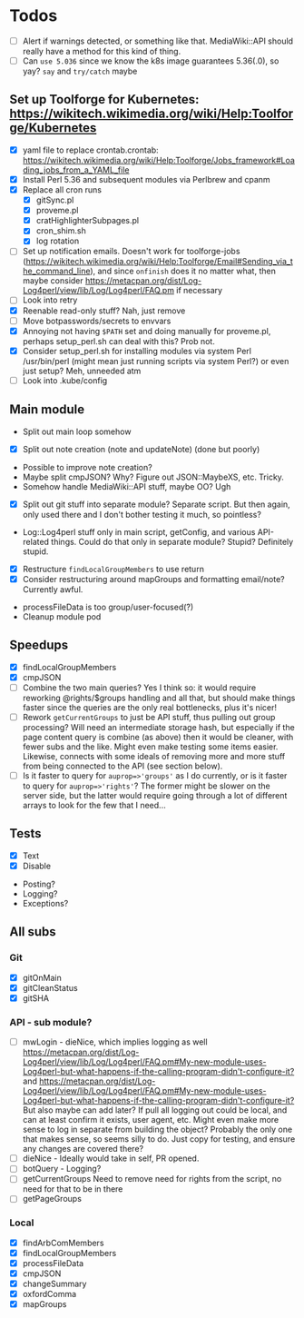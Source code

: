 # Todos

- [ ] Alert if warnings detected, or something like that.  MediaWiki::API should really have a method for this kind of thing.
- [ ] Can `use 5.036` since we know the k8s image guarantees 5.36(.0), so yay?  `say` and `try/catch` maybe

## Set up Toolforge for Kubernetes: <https://wikitech.wikimedia.org/wiki/Help:Toolforge/Kubernetes>

- [x] yaml file to replace crontab.crontab: <https://wikitech.wikimedia.org/wiki/Help:Toolforge/Jobs_framework#Loading_jobs_from_a_YAML_file>
- [x] Install Perl 5.36 and subsequent modules via Perlbrew and cpanm
- [x] Replace all cron runs
  - [x] gitSync.pl
  - [x] proveme.pl
  - [x] cratHighlighterSubpages.pl
  - [x] cron_shim.sh
  - [x] log rotation
- [ ] Set up notification emails.  Doesn't work for toolforge-jobs (<https://wikitech.wikimedia.org/wiki/Help:Toolforge/Email#Sending_via_the_command_line>), and since `onfinish` does it no matter what, then maybe consider <https://metacpan.org/dist/Log-Log4perl/view/lib/Log/Log4perl/FAQ.pm> if necessary
- [ ] Look into retry
- [x] Reenable read-only stuff?  Nah, just remove
- [ ] Move botpasswords/secrets to envvars
- [x] Annoying not having `$PATH` set and doing manually for proveme.pl, perhaps setup_perl.sh can deal with this?  Prob not.
- [x] Consider setup_perl.sh for installing modules via system Perl /usr/bin/perl (might mean just running scripts via system Perl?) or even just setup?  Meh, unneeded atm
- [ ] Look into .kube/config

## Main module

- Split out main loop somehow
- [x] Split out note creation (note and updateNote) (done but poorly)
- Possible to improve note creation?
- Maybe split cmpJSON?  Why?  Figure out JSON::MaybeXS, etc.  Tricky.
- Somehow handle MediaWiki::API stuff, maybe OO?  Ugh
- [x] Split out git stuff into separate module?  Separate script.  But then again, only used there and I don't bother testing it much, so pointless?
- Log::Log4perl stuff only in main script, getConfig, and various API-related things.  Could do that only in separate module?  Stupid?  Definitely stupid.
- [x] Restructure `findLocalGroupMembers` to use return
- [x] Consider restructuring around mapGroups and formatting email/note?  Currently awful.
- processFileData is too group/user-focused(?)
- Cleanup module pod

## Speedups

- [x] findLocalGroupMembers
- [x] cmpJSON
- [ ] Combine the two main queries?  Yes I think so: it would require reworking @rights/$groups handling and all that, but should make things faster since the queries are the only real bottlenecks, plus it's nicer!
- [ ] Rework `getCurrentGroups` to just be API stuff, thus pulling out group processing?  Will need an intermediate storage hash, but especially if the page content query is combine (as above) then it would be cleaner, with fewer subs and the like.  Might even make testing some items easier.  Likewise, connects with some ideals of removing more and more stuff from being connected to the API (see section below).
- [ ] Is it faster to query for `auprop=>'groups'` as I do currently, or is it faster to query for `auprop=>'rights'`?  The former might be slower on the server side, but the latter would require going through a lot of different arrays to look for the few that I need...

## Tests

- [x] Text
- [x] Disable
- Posting?
- Logging?
- Exceptions?

## All subs

### Git

- [x] gitOnMain
- [x] gitCleanStatus
- [x] gitSHA

### API - sub module?

- [ ] mwLogin - dieNice, which implies logging as well <https://metacpan.org/dist/Log-Log4perl/view/lib/Log/Log4perl/FAQ.pm#My-new-module-uses-Log4perl-but-what-happens-if-the-calling-program-didn't-configure-it?> and <https://metacpan.org/dist/Log-Log4perl/view/lib/Log/Log4perl/FAQ.pm#My-new-module-uses-Log4perl-but-what-happens-if-the-calling-program-didn't-configure-it?>  But also maybe can add later?  If pull all logging out could be local, and can at least confirm it exists, user agent, etc.  Might even make more sense to log in separate from building the object?  Probably the only one that makes sense, so seems silly to do.  Just copy for testing, and ensure any changes are covered there?
- [ ] dieNice - Ideally would take in self, PR opened.
- [ ] botQuery - Logging?
- [ ] getCurrentGroups Need to remove need for rights from the script, no need for that to be in there
- [ ] getPageGroups

### Local

- [x] findArbComMembers
- [x] findLocalGroupMembers
- [x] processFileData
- [x] cmpJSON
- [x] changeSummary
- [x] oxfordComma
- [x] mapGroups
